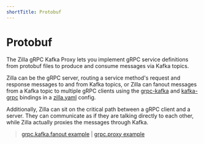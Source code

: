 ```yaml
---
shortTitle: Protobuf
---
```


# Protobuf

The Zilla gRPC Kafka Proxy lets you implement gRPC service definitions from protobuf files to produce and consume messages via Kafka topics.

Zilla can be the gRPC server, routing a service method's request and response messages to and from Kafka topics, or Zilla can fanout messages from a Kafka topic to multiple gRPC clients using the [grpc-kafka](../../reference/config/bindings/grpc-kafka/) and [kafka-grpc](../../reference/config/bindings/kafka-grpc/) bindings in a [zilla.yaml](../../reference/config/overview.md) config.

Additionally, Zilla can sit on the critical path between a gRPC client and a server. They can communicate as if they are talking directly to each other, while Zilla actually proxies the messages through Kafka.

> [grpc.kafka.fanout example](https://github.com/aklivity/zilla/tree/develop/examples/grpc.kafka.fanout) | [grpc.proxy example](https://github.com/aklivity/zilla/tree/develop/examples/grpc.proxy)
